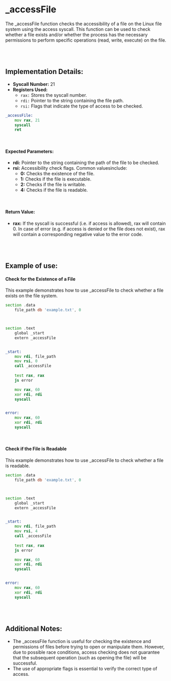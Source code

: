 # _accessFile
The _accessFile function checks the accessibility of a file on the Linux file system using the access syscall. This function can be used to check whether a file exists and/or whether the process has the necessary permissions to perform specific operations (read, write, execute) on the file.

<br><br>

## Implementation Details:
- **Syscall Number:** 21
- **Registers Used:**
    - `rax:` Stores the syscall number.
    - `rdi:` Pointer to the string containing the file path.
    - `rsi:` Flags that indicate the type of access to be checked.

```asm
_accessFile:
    mov rax, 21
    syscall
    ret
```

<br>

#### Expected Parameters:
- **rdi:** Pointer to the string containing the path of the file to be checked.
- **rsi:** Accessibility check flags. Common values ​​include:
    - **0:** Checks the existence of the file.
    - **1:** Checks if the file is executable.
    - **2:** Checks if the file is writable.
    - **4:** Checks if the file is readable.

<br>

#### Return Value:
- **rax:** If the syscall is successful (i.e. if access is allowed), rax will contain 0. In case of error (e.g. if access is denied or the file does not exist), rax will contain a corresponding negative value to the error code.

<br><br>

## Example of use:

#### Check for the Existence of a File
This example demonstrates how to use _accessFile to check whether a file exists on the file system.

```asm
section .data
    file_path db 'example.txt', 0



section .text
    global _start
    extern _accessFile


_start:
    mov rdi, file_path
    mov rsi, 0
    call _accessFile
    
    test rax, rax
    js error

    mov rax, 60
    xor rdi, rdi
    syscall


error:
    mov rax, 60
    xor rdi, rdi
    syscall
```

<br>

#### Check if the File is Readable
This example demonstrates how to use _accessFile to check whether a file is readable. 

```asm
section .data
    file_path db 'example.txt', 0



section .text
    global _start
    extern _accessFile


_start:
    mov rdi, file_path
    mov rsi, 4
    call _accessFile
    
    test rax, rax
    js error

    mov rax, 60
    xor rdi, rdi
    syscall


error:
    mov rax, 60
    xor rdi, rdi
    syscall
```

<br><br>

## Additional Notes:
- The _accessFile function is useful for checking the existence and permissions of files before trying to open or manipulate them. However, due to possible race conditions, access checking does not guarantee that the subsequent operation (such as opening the file) will be successful.
- The use of appropriate flags is essential to verify the correct type of access.